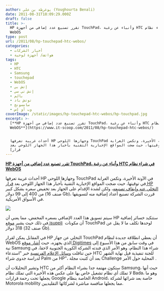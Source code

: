 ```yaml
---
author: يوغرطة بن علي (Youghourta Benali)
date: 2011-08-31T18:09:29.000Z
draft: false
title: >-
  HP تقرر تصنيع عدد إضافي من أجهزة TouchPad، وأنباء عن رغبة HTC في شراء نظام
  WebOS
type: post
url: /2011/08/hp-touchepad-htc-webos/
categories:
  - أخبار الشركات
  - هواتف/ أجهزة لوحية
tags:
  - HP
  - HTC
  - Samsung
  - touchepad
  - WebOS
  - إتش بي
  - إتش تي سي
  - بالم
  - توتش باد
  - سامسونج
  - وب أو إس
coverImage: /static/images/hp-touchepad-htc-webos/hp-touchpad.jpg
excerpt: >-
  [**HP تقرر تصنيع عدد إضافي من أجهزة TouchPad، وأنباء عن رغبة HTC في شراء نظام
  WebOS**](https://www.it-scoop.com/2011/08/hp-touchepad-htc-webos/)


  أحداث غريبة تعرفها HP وجهازها اللوحي TouchPad في الآونة الأخيرة، وتكمن الغرابة
  في توقيتها، حيث ضجت المواقع الإخبارية التقنية بأخبار هذا الجهاز اللوحي بعد
  [قرار
---
```

[**HP تقرر تصنيع عدد إضافي من أجهزة TouchPad، وأنباء عن رغبة HTC في شراء نظام WebOS**](https://www.it-scoop.com/2011/08/hp-touchepad-htc-webos/)

أحداث غريبة تعرفها HP وجهازها اللوحي TouchPad في الآونة الأخيرة، وتكمن الغرابة في توقيتها، حيث ضجت المواقع الإخبارية التقنية بأخبار هذا الجهاز اللوحي بعد [قرار HP التخلي عنه وإيقاف تصنيعه](../2011/08/hp-web-os-autonomy-corporation/)، ولكن لشدة الإقدام على الجهاز بعد تخفيض سعره بشكل كبير من 400 إلى 99 دولار (صنف 16 Gb)، قررت الشركة تصنيع أعداد إضافية منه لتسويقها في الأسواق الأمريكية.

![](/static/images/hp-touchepad-htc-webos/hp-touchpad.jpg)

سيتم تسويق هذا العدد الإضافي بسعره المخفض، مما يعني أن HP ستتكبد خسائر إضافية في ذلك حيث يشير [موقع isuppli](http://www.isuppli.com/Teardowns/News/Pages/HP-TouchPad-Carries-$318-Bill-of-Materials.aspx)  أن مكونات TouchPad لوحدها تكلف ما لا يقل عن 318 دولار (صنف 32 Gb).

في المقابل يمكن لقرار HP التخلي عن جهاز TouchPad أن يعطي انطلاقة جديدة لنظام WebOS الذي يجهزه، حيث [أشار موقع Digitimes](http://www.digitimes.com/NewsShow/NewsSearch.asp?DocID=PD000000000000000000000000021185\&query=APPLE) في وقت سابق من هذا الأسبوع إلى نية Samsung شراء هذا النظام، وهو الأمر الذي فندته الشركة الكورية الجنوبية لاحقا، في حين تناقلت [وسائل الإعلام الفرنسية](http://www.accessoweb.com/HTC-fera-t-il-revivre-PALM_a9723.html) خبر "استدعاء HTC للجنة تنفيذية قبل نهاية الشهر لدراسة جدوى شراء Palm من HP"، بعد أن كتبت مجلة Challenge المحلية حول الأمر .

وتشير التحليلات أن HTC ستكون مهتمة جدا بشراء النظام أكثر من Samsung، حيث أنها لا تملك أي نظام تشغيل خاص بها على عكس هذه الأخيرة التي تملك نظام Bada، وهو ما يجعلها تحت رحمة قرارات Google الخاصة بنظام Android، خاصة بعد شرائها لشركة Motorola mobility مما يجعلها منافسة مباشرة لشركائها التقليديين.
